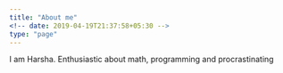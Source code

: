 ```yaml
---
title: "About me"
<!-- date: 2019-04-19T21:37:58+05:30 -->
type: "page"
---
```


I am Harsha. Enthusiastic about math, programming and procrastinating
